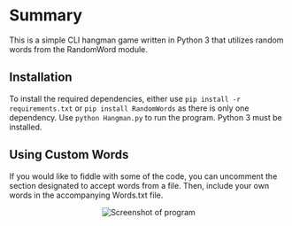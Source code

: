 # Summary
This is a simple CLI hangman game written in Python 3 that utilizes random words from the RandomWord module.
## Installation
To install the required dependencies, either use ```pip install -r requirements.txt``` or ```pip install RandomWords``` as there is only one dependency. Use ```python Hangman.py``` to run the program. Python 3 must be installed.
## Using Custom Words
If you would like to fiddle with some of the code, you can uncomment the section designated to accept words from a file. Then, include your own words in the accompanying Words.txt file.

<p align="center">
  <img src="https://i.imgur.com/eseOBU1.png" alt="Screenshot of program"></img>
</p>
